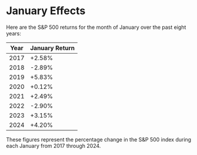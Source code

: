 # January Effects

Here are the S\&P 500 returns for the month of January over the past eight years:

| Year | January Return |
| ---- | -------------- |
| 2017 | +2.58%         |
| 2018 | -2.89%         |
| 2019 | +5.83%         |
| 2020 | +0.12%         |
| 2021 | +2.49%         |
| 2022 | -2.90%         |
| 2023 | +3.15%         |
| 2024 | +4.20%         |

These figures represent the percentage change in the S\&P 500 index during each January from 2017 through 2024.

